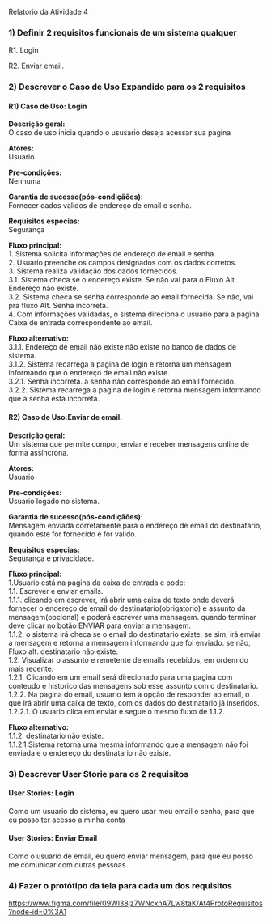 Relatorio da Atividade 4

### 1) Definir 2 requisitos funcionais de um sistema qualquer
  
  R1. Login
  
  R2. Enviar email.
  
### 2) Descrever o Caso de Uso Expandido para os 2 requisitos 
  
  #### R1) **Caso de Uso: Login**
  
  **Descrição geral:**<br>
  O caso de uso inicia quando o ususario deseja acessar sua pagina
  
  **Atores:**<br>
  Usuario
  
  **Pre-condições:**<br>
  Nenhuma
  
  **Garantia de sucesso(pós-condiçãões):**<br>
  Fornecer dados validos de endereço de email e senha.
  
  **Requisitos especias:**<br>
  Segurança
  
  **Fluxo principal:**<br>
    1. Sistema solicita informações de endereço de email e senha. <br>
    2. Usuario preenche os campos designados com os dados corretos. <br>
    3. Sistema realiza validação dos dados fornecidos.<br>
    3.1. Sistema checa se o endereço existe. Se não vai para o Fluxo Alt. Endereço não existe. <br>
    3.2. Sistema checa se senha corresponde ao email fornecida. Se não, vai pra fluxo Alt. Senha incorreta. <br>
    4. Com informações validadas, o sistema direciona o usuario para a pagina Caixa de entrada correspondente ao email. <br>
  
  **Fluxo alternativo:**<br>
    3.1.1. Endereço de email não existe não existe no banco de dados de sistema.<br>
      3.1.2. Sistema recarrega a pagina de login e retorna um mensagem informando que o endereço de email não existe.<br>
    3.2.1. Senha incorreta.  a senha não corresponde ao email fornecido.<br>
      3.2.2. Sistema recarrega a pagina de login e retorna mensagem informando que a senha está incorreta.<br>
  
  #### R2) **Caso de Uso:Enviar de email.**
  
  **Descrição geral:**<br>
  Um sistema que permite compor, enviar e receber mensagens online de forma assíncrona.
  
  **Atores:**<br>
  Usuario

  **Pre-condições:**<br>
  Usuario logado no sistema.
  
  **Garantia de sucesso(pós-condiçãões):**<br>
  Mensagem enviada corretamente para o endereço de email do destinatario, quando este for fornecido e for valido.
  
  **Requisitos especias:**<br>
  Segurança e privacidade.
  
  **Fluxo principal:**<br>
    1.Usuario está na pagina da caixa de entrada e pode:<br>
      1.1. Escrever e enviar emails.<br>
        1.1.1. clicando em escrever, irá abrir uma caixa de texto onde deverá fornecer o endereço de email do destinatario(obrigatorio) e assunto da mensagem(opcional) e poderá escrever uma mensagem. quando terminar deve clicar no botão ENVIAR para enviar a mensagem.<br>
        1.1.2. o sistema irá checa se o email do destinatario existe. se sim, irá enviar a mensagem e retorna a mensagem informando que foi enviado. se não, Fluxo alt. destinatario não existe.<br>
      1.2. Visualizar o assunto e remetente de emails recebidos, em ordem do mais recente.<br>
        1.2.1. Clicando em um email será direcionado para uma pagina com conteudo e historico das mensagens sob esse assunto  com o destinatario.<br>
        1.2.2. Na pagina do email, usuario tem a opção de responder ao email, o que irá abrir uma caixa de texto, com os dados do destinatario já inseridos.<br>
          1.2.2.1. O usuario clica em enviar e segue o mesmo fluxo de 1.1.2.<br>
          
  **Fluxo alternativo:**<br>
  1.1.2. destinatario não existe.<br>
    1.1.2.1 Sistema retorna uma mesma informando que a mensagem não foi enviada e o endereço do destinatario não existe.<br>
  
### 3) Descrever User Storie para os 2 requisitos

#### User Stories: Login

Como um usuario do sistema, eu quero usar meu email e senha, para que eu posso ter acesso a minha conta 

#### User Stories: Enviar Email

Como o usuario de email, eu quero enviar mensagem, para que eu posso me comunicar com outras pessoas.

### 4) Fazer o protótipo da tela para cada um dos requisitos

https://www.figma.com/file/09Wl38jz7WNcxnA7Lw8taK/At4ProtoRequisitos?node-id=0%3A1
  
